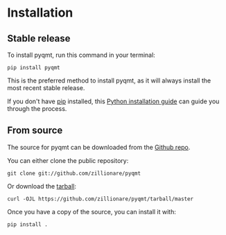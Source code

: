 # Installation

## Stable release

To install pyqmt, run this command in your
terminal:

``` console
pip install pyqmt
```

This is the preferred method to install pyqmt, as it will always install the most recent stable release.

If you don't have [pip][] installed, this [Python installation guide][]
can guide you through the process.

## From source

The source for pyqmt can be downloaded from
the [Github repo][].

You can either clone the public repository:

``` console
git clone git://github.com/zillionare/pyqmt
```

Or download the [tarball][]:

``` console
curl -OJL https://github.com/zillionare/pyqmt/tarball/master
```

Once you have a copy of the source, you can install it with:

``` console
pip install .
```

  [pip]: https://pip.pypa.io
  [Python installation guide]: http://docs.python-guide.org/en/latest/starting/installation/
  [Github repo]: https://github.com/%7B%7B%20cookiecutter.github_username%20%7D%7D/%7B%7B%20cookiecutter.project_slug%20%7D%7D
  [tarball]: https://github.com/%7B%7B%20cookiecutter.github_username%20%7D%7D/%7B%7B%20cookiecutter.project_slug%20%7D%7D/tarball/master
